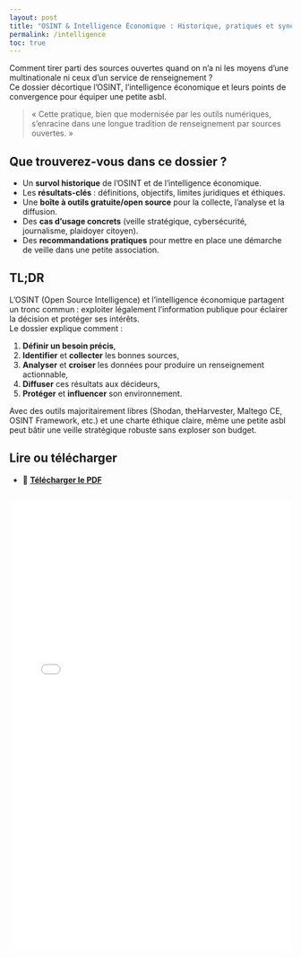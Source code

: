 ```yaml
---
layout: post
title: "OSINT & Intelligence Économique : Historique, pratiques et synergies pour une petite structure associative"
permalink: /intelligence
toc: true
---
```



Comment tirer parti des sources ouvertes quand on n’a ni les moyens d’une multinationale ni ceux d’un service de renseignement ?  
Ce dossier décortique l’OSINT, l’intelligence économique et leurs points de convergence pour équiper une petite asbl.

> « Cette pratique, bien que modernisée par les outils numériques, s’enracine dans une longue tradition de renseignement par sources ouvertes. »

## Que trouverez-vous dans ce dossier ?

- Un **survol historique** de l’OSINT et de l’intelligence économique.  
- Les **résultats-clés** : définitions, objectifs, limites juridiques et éthiques.  
- Une **boîte à outils gratuite/open source** pour la collecte, l’analyse et la diffusion.  
- Des **cas d’usage concrets** (veille stratégique, cybersécurité, journalisme, plaidoyer citoyen).  
- Des **recommandations pratiques** pour mettre en place une démarche de veille dans une petite association.

## TL;DR

L’OSINT (Open Source Intelligence) et l’intelligence économique partagent un tronc commun : exploiter légalement l’information publique pour éclairer la décision et protéger ses intérêts.  
Le dossier explique comment :
1. **Définir un besoin précis**,  
2. **Identifier** et **collecter** les bonnes sources,  
3. **Analyser** et **croiser** les données pour produire un renseignement actionnable,  
4. **Diffuser** ces résultats aux décideurs,  
5. **Protéger** et **influencer** son environnement.  

Avec des outils majoritairement libres (Shodan, theHarvester, Maltego CE, OSINT Framework, etc.) et une charte éthique claire, même une petite asbl peut bâtir une veille stratégique robuste sans exploser son budget.

## Lire ou télécharger

- 📄 **[Télécharger le PDF](assets/pdf/intelligence.pdf)** 

<iframe
  src="/assets/pdf/intelligence.pdf#toolbar=1"
  width="100%"
  height="800"
  style="border: none; margin-top: 1rem;"
  title="OSINT & Intelligence économique – dossier PDF">
</iframe>
